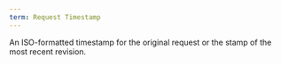 ```yaml
---
term: Request Timestamp
---
```


An ISO-formatted timestamp for the original request or the stamp of the most recent revision.
